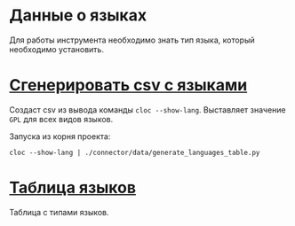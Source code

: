 # Данные о языках
Для работы инструмента необходимо знать тип языка, который необходимо установить.

# [Сгенерировать csv с языками](generate_languages_table.py)
Создаст csv из вывода команды `cloc --show-lang`. Выставляет значение `GPL` для всех видов языков.

Запуска из корня проекта:
```
cloc --show-lang | ./connector/data/generate_languages_table.py
```

# [Таблица языков](langs.csv)
Таблица с типами языков.
